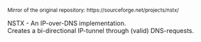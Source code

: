 <sup>
Mirror of the original repository:
https://sourceforge.net/projects/nstx/
</sup>


NSTX - An IP-over-DNS implementation.  \
Creates a bi-directional IP-tunnel through (valid) DNS-requests.
